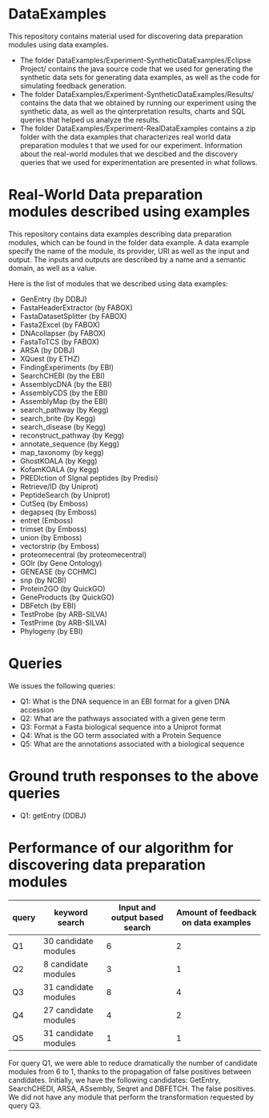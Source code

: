 # DataExamples
This repository contains material used for discovering data preparation modules using data examples.

* The folder DataExamples/Experiment-SyntheticDataExamples/Eclipse Project/ contains the java source code that we used for generating the synthetic data sets for generating data examples, as well as the code for simulating feedback generation. 
* The folder DataExamples/Experiment-SyntheticDataExamples/Results/ contains the data that we obtained by running our experiment using the synthetic data, as well as the qinterpretation results, charts and SQL queries that helped us analyze the results.
* The folder DataExamples/Experiment-RealDataExamples contains a zip folder with the data examples that characterizes real world data preparation modules t that we used for our experiment. Information about the real-world modules that we descibed and the discovery queries that we used for experimentation are presented in what follows.

# Real-World Data preparation modules described using examples 

This repository contains data examples describing data preparation modules, which can be found in the folder data example.
A data example specify the name of the module, its provider, URI as well as the input and output. 
The inputs and outputs are described by a name and a semantic domain, as well as a value.

Here is the list of modules that we described using data examples:

* GenEntry (by DDBJ)
* FastaHeaderExtractor (by FABOX)
* FastaDatasetSplitter (by FABOX)
* Fasta2Excel (by FABOX)
* DNAcollapser (by FABOX)
* FastaToTCS (by FABOX)
* ARSA (by DDBJ)
* XQuest (by ETHZ)
* FindingExperiments (by EBI)
* SearchCHEBI (by the EBI)
* AssemblycDNA (by the EBI)
* AssemblyCDS (by the EBI)
* AssemblyMap (by the EBI)
* search_pathway (by Kegg)
* search_brite (by Kegg)
* search_disease (by Kegg)
* reconstruct_pathway (by Kegg)
* annotate_sequence (by Kegg)
* map_taxonomy (by kegg)
* GhostKOALA  (by Kegg)
* KofamKOALA (by Kegg)
* PREDIction of SIgnal peptides (by Predisi)
* Retrieve/ID (by Uniprot)
* PeptideSearch (by Uniprot)
* CutSeq (by Emboss)
* degapseq (by Emboss)
* entret (Emboss)
* trimset (by Emboss)
* union (by Emboss)
* vectorstrip (by Emboss)
* proteomecentral (by proteomecentral)
* GOlr (by Gene Ontology)
* GENEASE (by CCHMC)
* snp (by NCBI)
* Protein2GO (by QuickGO)
* GeneProducts (by QuickGO)
* DBFetch (by EBI)
* TestProbe (by ARB-SILVA)
* TestPrime (by ARB-SILVA)
* Phylogeny (by EBI)


# Queries
We issues the following queries:
* Q1: What is the DNA sequence in an EBI format for a given DNA accession
* Q2: What are the pathways associated with a given gene term
* Q3: Format a Fasta biological sequence into a Uniprot format
* Q4: What is the GO term associated with a Protein Sequence
* Q5: What are the annotations associated with a biological sequence 

# Ground truth responses to the above queries
* Q1: getEntry (DDBJ)

# Performance of our algorithm for discovering data preparation modules
| query  | keyword search |Input and output based search |Amount of feedback on data examples |
| ------------- | ------------- |------------- |------------- |
| Q1  | 30 candidate modules  | 6  | 2  |
| Q2  | 8 candidate modules  | 3  | 1  |
| Q3  | 31 candidate modules  | 8  | 4  |
| Q4  | 27 candidate modules  | 4  | 2  |
| Q5  | 31 candidate modules  | 1  | 1  |

For query Q1, we were able to reduce dramatically the number of candidate modules from 6 to 1, thanks to the propagation of false positives between candidates. Initially, we have the following candidates: GetEntry, SearchCHEDI, ARSA, ASsembly, Seqret and DBFETCH. The false positives.
We did not have any module that perform the transformation requested by query Q3. 


